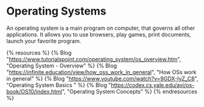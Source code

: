 # Operating Systems

An operating system is a main program on computer, that governs all other applications. It allows you to use browsers, play games, print documents, launch your favorite program.

{% resources %}
  {% Blog "https://www.tutorialspoint.com/operating_system/os_overview.htm", "Operating System - Overview" %}
  {% Blog "https://infinite.education/view/how_oss_work_in_general", "How OSs work in general" %}
  {% Blog "https://www.youtube.com/watch?v=9GDX-IyZ_C8", "Operating System Basics " %}
  {% Blog "https://codex.cs.yale.edu/avi/os-book/OS10/index.html", "Operating System Concepts" %}
{% endresources %}